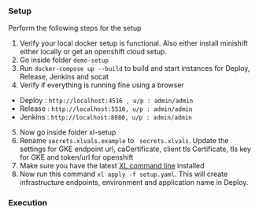 ### Setup

Perform the following steps for the setup  
1. Verify your local docker setup is functional. Also either install minishift either locally or get an openshift cloud setup.
2. Go inside folder ``` demo-setup ```
3. Run ``` docker-compose up --build ``` to build and start instances for Deploy, Release, Jenkins and socat  
4. Verify if everything is running fine using a browser  
* Deploy : ``` http://localhost:4516 , u/p : admin/admin ```
* Release : ``` http://localhost:5516, u/p : admin/admin ```
* Jenkins : ``` http://localhost:8080, u/p : admin/admin ```
5. Now go inside folder xl-setup
6. Rename ``` secrets.xlvals.example ``` to ``` secrets.xlvals```. Update the settings for GKE  endpoint url, caCertificate, client tls Certificate, tls key for GKE and token/url for openshift
7. Make sure you have the latest [XL command line](https://docs.xebialabs.com/v.9.7/release/how-to/install-the-xl-cli#get-started)  installed 
8. Now run this command ``` xl apply -f setup.yaml ```. This will create infrastructure endpoints, environment and application name in Deploy.

### Execution
